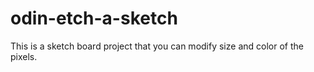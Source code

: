 # odin-etch-a-sketch

This is a sketch board project that you can modify size and color of the pixels. 
